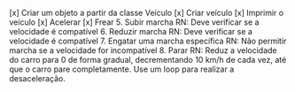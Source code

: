 [x] Criar um objeto a partir da classe Veículo
[x] Criar veículo
[x] Imprimir o veículo
[x] Acelerar
[x] Frear 
5. Subir marcha
RN: Deve verificar se a velocidade é compatível
6. Reduzir marcha
RN: Deve verificar se a velocidade é compatível
7. Engatar uma marcha específica
RN: Não permitir marcha se a velocidade for incompatível
8. Parar
RN: Reduz a velocidade do carro para 0 de forma gradual, decrementando 10 km/h de cada vez, até que o carro pare completamente. Use um loop para realizar a desaceleração.
